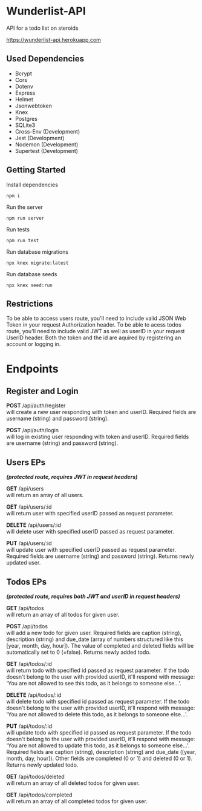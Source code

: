 # Wunderlist-API

API for a todo list on steroids

https://wunderlist-api.herokuapp.com


## Used Dependencies

- Bcrypt
- Cors
- Dotenv
- Express
- Helmet
- Jsonwebtoken
- Knex
- Postgres
- SQLite3
- Cross-Env (Development)
- Jest (Development)
- Nodemon (Development)
- Supertest (Development)


## Getting Started

Install dependencies
```
npm i
```
Run the server
```
npm run server
```
Run tests
```
npm run test
```
Run database migrations
```
npx knex migrate:latest
```
Run database seeds
```
npx knex seed:run
```


## Restrictions

To be able to access users route, you'll need to include valid JSON Web Token in your request Authorization header.
To be able to acess todos route, you'll need to include valid JWT as well as userID in your request UserID header.
Both the token and the id are aquired by registering an account or logging in.


# Endpoints

## Register and Login

**POST** /api/auth/register <br>
will create a new user responding with token and userID. Required fields are username (string) and password (string).


**POST** /api/auth/login  <br>
will log in existing user responding with token and userID. Required fields are username (string) and password (string).


## Users EPs

***(protected route, requires JWT in request headers)***


**GET** /api/users <br>
will return an array of all users.


**GET** /api/users/:id <br>
will return user with specified userID passed as request parameter.


**DELETE** /api/users/:id <br>
will delete user with specified userID passed as request parameter.


**PUT** /api/users/:id <br>
will update user with specified userID passed as request parameter. Required fields are username (string) and password (string). Returns newly updated user.


## Todos EPs

***(protected route, requires both JWT and userID in request headers)***


**GET** /api/todos  <br>
will return an array of all todos for given user.


**POST** /api/todos  <br>
will add a new todo for given user. Required fields are caption (string), description (string) and due_date (array of numbers structured like this [year, month, day, hour]). The value of completed and deleted fields will be automatically set to 0 (=false). Returns newly added todo.


**GET** /api/todos/:id <br>
will return todo with specified id passed as request parameter. If the todo doesn't belong to the user with provided userID, it'll respond with message: 'You are not allowed to see this todo, as it belongs to someone else...'.


**DELETE** /api/todos/:id <br>
will delete todo with specified id passed as request parameter. If the todo doesn't belong to the user with provided userID, it'll respond with message: 'You are not allowed to delete this todo, as it belongs to someone else...'.


**PUT** /api/todos/:id <br>
will update todo with specified id passed as request parameter. If the todo doesn't belong to the user with provided userID, it'll respond with message: 'You are not allowed to update this todo, as it belongs to someone else...'. Required fields are caption (string), description (string) and due_date ([year, month, day, hour]). Other fields are completed (0 or 1) and deleted (0 or 1). Returns newly updated todo.


**GET** /api/todos/deleted <br>
will return an array of all deleted todos for given user.


**GET** /api/todos/completed <br>
will return an array of all completed todos for given user.